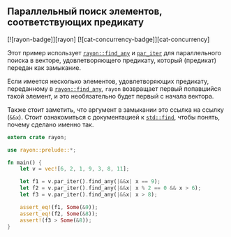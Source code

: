 ## Параллельный поиск элементов, соответствующих предикату

[![rayon-badge]][rayon] [![cat-concurrency-badge]][cat-concurrency]

Этот пример использует [`rayon::find_any`](https://docs.rs/rayon/*/rayon/iter/trait.ParallelIterator.html#method.find_any) и [`par_iter`](https://docs.rs/rayon/*/rayon/iter/trait.IntoParallelRefIterator.html#tymethod.par_iter) для параллельного поиска в векторе, удовлетворяющего предикату, который (предикат) передан как замыкание.

Если имеется несколько элементов, удовлетворяющих предикату, переданному в [`rayon::find_any`](https://docs.rs/rayon/*/rayon/iter/trait.ParallelIterator.html#method.find_any), `rayon` возвращает первый попавшийся такой элемент, и это необязательно будет первый с начала вектора.

Также стоит заметить, что аргумент в замыкании это ссылка на ссылку (`&&x`). Стоит ознакомиться с документацией к [`std::find`], чтобы понять, почему сделано именно так.

```rust
extern crate rayon;

use rayon::prelude::*;

fn main() {
    let v = vec![6, 2, 1, 9, 3, 8, 11];

    let f1 = v.par_iter().find_any(|&&x| x == 9);
    let f2 = v.par_iter().find_any(|&&x| x % 2 == 0 && x > 6);
    let f3 = v.par_iter().find_any(|&&x| x > 8);

    assert_eq!(f1, Some(&9));
    assert_eq!(f2, Some(&8));
    assert!(f3 > Some(&8));
}
```


[`std::find`]: https://docs.rs/rayon/*/rayon/iter/trait.IntoParallelRefIterator.html#tymethod.par_iter